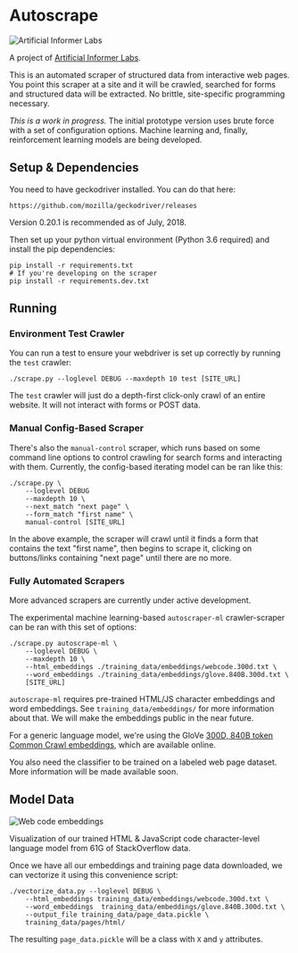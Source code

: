 # Autoscrape

![Artificial Informer Labs](https://github.com/brandonrobertz/autoscrape-py/blob/master/images/ai.png)

A project of [Artificial Informer Labs](https://artificialinformer.com).

This is an automated scraper of structured data from interactive web pages. You point this scraper at a site and it will be crawled, searched for forms and structured data will be extracted. No brittle, site-specific programming necessary.

*This is a work in progress.* The initial prototype version uses brute force with a set of configuration options. Machine learning and, finally, reinforcement learning models are being developed.

## Setup & Dependencies

You need to have geckodriver installed. You can do that here:

    https://github.com/mozilla/geckodriver/releases

Version 0.20.1 is recommended as of July, 2018.

Then set up your python virtual environment (Python 3.6 required) and install the pip dependencies:

    pip install -r requirements.txt
    # If you're developing on the scraper
    pip install -r requirements.dev.txt

## Running

### Environment Test Crawler

You can run a test to ensure your webdriver is set up correctly by running the `test` crawler:

    ./scrape.py --loglevel DEBUG --maxdepth 10 test [SITE_URL]

The `test` crawler will just do a depth-first click-only crawl of an entire website. It will not interact with forms or POST data.

### Manual Config-Based Scraper

There's also the `manual-control` scraper, which runs based on some
command line options to control crawling for search forms and
interacting with them. Currently, the config-based iterating model can
be ran like this:

    ./scrape.py \
        --loglevel DEBUG
        --maxdepth 10 \
        --next_match "next page" \
        --form_match "first name" \
        manual-control [SITE_URL]

In the above example, the scraper will crawl until it finds a form
that contains the text "first name", then begins to scrape it, clicking
on buttons/links containing "next page" until there are no more.

### Fully Automated Scrapers

More advanced scrapers are currently under active development.

The experimental machine learning-based `autoscraper-ml` crawler-scraper can be ran with this set of options:

    ./scrape.py autoscrape-ml \
        --loglevel DEBUG \
        --maxdepth 10 \
        --html_embeddings ./training_data/embeddings/webcode.300d.txt \
        --word_embeddings ./training_data/embeddings/glove.840B.300d.txt \
        [SITE_URL]

`autoscrape-ml` requires pre-trained HTML/JS character embeddings and word embeddings. See `training_data/embeddings/` for more information about that. We will make the embeddings public in the near future.

For a generic language model, we're using the GloVe [300D, 840B token Common Crawl embeddings](https://github.com/stanfordnlp/GloVe#download-pre-trained-word-vectors), which are available online.

You also need the classifier to be trained on a labeled web page dataset. More
information will be made available soon.

## Model Data

![Web code embeddings](https://github.com/brandonrobertz/autoscrape-py/blob/master/images/code_embeddings.png)

Visualization of our trained HTML & JavaScript code character-level language
model from 61G of StackOverflow data.

Once we have all our embeddings and training page data downloaded, we can
vectorize it using this convenience script:

    ./vectorize_data.py --loglevel DEBUG \
        --html_embeddings training_data/embeddings/webcode.300d.txt \
        --word_embeddings  training_data/embeddings/glove.840B.300d.txt \
        --output_file training_data/page_data.pickle \
        training_data/pages/html/

The resulting `page_data.pickle` will be a class with `X` and `y` attributes.

